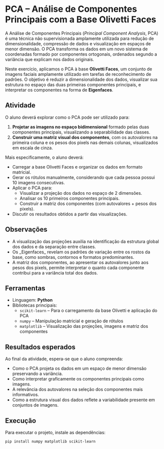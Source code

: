 # PCA – Análise de Componentes Principais com a Base Olivetti Faces

A Análise de Componentes Principais (*Principal Component Analysis*, PCA) é uma técnica não supervisionada amplamente utilizada para redução de dimensionalidade, compressão de dados e visualização em espaços de menor dimensão. O PCA transforma os dados em um novo sistema de coordenadas formado por componentes ortogonais, ordenados segundo a variância que explicam nos dados originais.

Neste exercício, aplicamos o PCA à base **Olivetti Faces**, um conjunto de imagens faciais amplamente utilizado em tarefas de reconhecimento de padrões. O objetivo é reduzir a dimensionalidade dos dados, visualizar sua estrutura no espaço das duas primeiras componentes principais, e interpretar os componentes na forma de **Eigenfaces**.

## Atividade

O aluno deverá explorar como o PCA pode ser utilizado para:

1. **Projetar as imagens no espaço bidimensional** formado pelas duas componentes principais, visualizando a separabilidade das classes.
2. **Construir uma matriz visual dos componentes**, com os autovalores na primeira coluna e os pesos dos pixels nas demais colunas, visualizados em escala de cinza.

Mais especificamente, o aluno deverá:

- Carregar a base Olivetti Faces e organizar os dados em formato matricial.  
- Gerar os rótulos manualmente, considerando que cada pessoa possui 10 imagens consecutivas.  
- Aplicar o PCA para:
  - Visualizar a projeção dos dados no espaço de 2 dimensões.
  - Analisar os 10 primeiros componentes principais.
  - Construir a matriz dos componentes (com autovalores + pesos dos pixels).
- Discutir os resultados obtidos a partir das visualizações.

## Observações

- A visualização das projeções auxilia na identificação da estrutura global dos dados e da separação entre classes.
- Os \_Eigenfaces\_ revelam os padrões de variação entre os rostos da base, como sombras, contornos e formatos predominantes.
- A matriz dos componentes, ao apresentar os autovalores junto aos pesos dos pixels, permite interpretar o quanto cada componente contribui para a variância total dos dados.

## Ferramentas

- Linguagem: **Python**  
- Bibliotecas principais:  
  - `scikit-learn` – Para o carregamento da base Olivetti e aplicação do PCA  
  - `numpy` – Manipulação matricial e geração de rótulos  
  - `matplotlib` – Visualização das projeções, imagens e matriz dos componentes  

## Resultados esperados

Ao final da atividade, espera-se que o aluno compreenda:

- Como o PCA projeta os dados em um espaço de menor dimensão preservando a variância.  
- Como interpretar graficamente os componentes principais como imagens.  
- A relevância dos autovalores na seleção dos componentes mais informativos.  
- Como a estrutura visual dos dados reflete a variabilidade presente em conjuntos de imagens.

## Execução

Para executar o projeto, instale as dependências:

```bash
pip install numpy matplotlib scikit-learn

